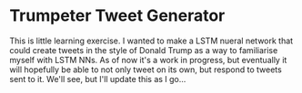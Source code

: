Trumpeter Tweet Generator
=========================

This is little learning exercise. I wanted to make a LSTM nueral network that could create tweets in the style of Donald Trump as a way to familiarise myself with LSTM NNs. As of now it's a work in progress, but eventually it will hopefully be able to not only tweet on its own, but respond to tweets sent to it. We'll see, but I'll update this as I go...

